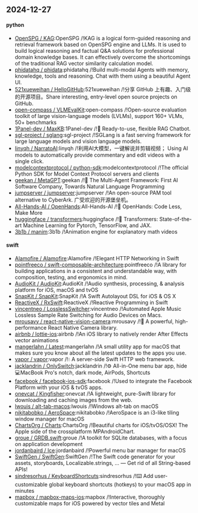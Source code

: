## 2024-12-27

#### python
* [OpenSPG / KAG](https://github.com/OpenSPG/KAG):OpenSPG /!KAG is a logical form-guided reasoning and retrieval framework based on OpenSPG engine and LLMs. It is used to build logical reasoning and factual Q&A solutions for professional domain knowledge bases. It can effectively overcome the shortcomings of the traditional RAG vector similarity calculation model.
* [phidatahq / phidata](https://github.com/phidatahq/phidata):phidatahq /!Build multi-modal Agents with memory, knowledge, tools and reasoning. Chat with them using a beautiful Agent UI.
* [521xueweihan / HelloGitHub](https://github.com/521xueweihan/HelloGitHub):521xueweihan /!分享 GitHub 上有趣、入门级的开源项目。Share interesting, entry-level open source projects on GitHub.
* [open-compass / VLMEvalKit](https://github.com/open-compass/VLMEvalKit):open-compass /!Open-source evaluation toolkit of large vision-language models (LVLMs), support 160+ VLMs, 50+ benchmarks
* [1Panel-dev / MaxKB](https://github.com/1Panel-dev/MaxKB):1Panel-dev /!💬 Ready-to-use, flexible RAG Chatbot.
* [sgl-project / sglang](https://github.com/sgl-project/sglang):sgl-project /!SGLang is a fast serving framework for large language models and vision language models.
* [linyqh / NarratoAI](https://github.com/linyqh/NarratoAI):linyqh /!利用AI大模型，一键解说并剪辑视频； Using AI models to automatically provide commentary and edit videos with a single click.
* [modelcontextprotocol / python-sdk](https://github.com/modelcontextprotocol/python-sdk):modelcontextprotocol /!The official Python SDK for Model Context Protocol servers and clients
* [geekan / MetaGPT](https://github.com/geekan/MetaGPT):geekan /!🌟 The Multi-Agent Framework: First AI Software Company, Towards Natural Language Programming
* [jumpserver / jumpserver](https://github.com/jumpserver/jumpserver):jumpserver /!An open-source PAM tool alternative to CyberArk. 广受欢迎的开源堡垒机。
* [All-Hands-AI / OpenHands](https://github.com/All-Hands-AI/OpenHands):All-Hands-AI /!🙌 OpenHands: Code Less, Make More
* [huggingface / transformers](https://github.com/huggingface/transformers):huggingface /!🤗 Transformers: State-of-the-art Machine Learning for Pytorch, TensorFlow, and JAX.
* [3b1b / manim](https://github.com/3b1b/manim):3b1b /!Animation engine for explanatory math videos

#### swift
* [Alamofire / Alamofire](https://github.com/Alamofire/Alamofire):Alamofire /!Elegant HTTP Networking in Swift
* [pointfreeco / swift-composable-architecture](https://github.com/pointfreeco/swift-composable-architecture):pointfreeco /!A library for building applications in a consistent and understandable way, with composition, testing, and ergonomics in mind.
* [AudioKit / AudioKit](https://github.com/AudioKit/AudioKit):AudioKit /!Audio synthesis, processing, & analysis platform for iOS, macOS and tvOS
* [SnapKit / SnapKit](https://github.com/SnapKit/SnapKit):SnapKit /!A Swift Autolayout DSL for iOS & OS X
* [ReactiveX / RxSwift](https://github.com/ReactiveX/RxSwift):ReactiveX /!Reactive Programming in Swift
* [vincentneo / LosslessSwitcher](https://github.com/vincentneo/LosslessSwitcher):vincentneo /!Automated Apple Music Lossless Sample Rate Switching for Audio Devices on Macs.
* [mrousavy / react-native-vision-camera](https://github.com/mrousavy/react-native-vision-camera):mrousavy /!📸 A powerful, high-performance React Native Camera library.
* [airbnb / lottie-ios](https://github.com/airbnb/lottie-ios):airbnb /!An iOS library to natively render After Effects vector animations
* [mangerlahn / Latest](https://github.com/mangerlahn/Latest):mangerlahn /!A small utility app for macOS that makes sure you know about all the latest updates to the apps you use.
* [vapor / vapor](https://github.com/vapor/vapor):vapor /!💧 A server-side Swift HTTP web framework.
* [jacklandrin / OnlySwitch](https://github.com/jacklandrin/OnlySwitch):jacklandrin /!⚙️ All-in-One menu bar app, hide 💻MacBook Pro's notch, dark mode, AirPods, Shortcuts
* [facebook / facebook-ios-sdk](https://github.com/facebook/facebook-ios-sdk):facebook /!Used to integrate the Facebook Platform with your iOS & tvOS apps.
* [onevcat / Kingfisher](https://github.com/onevcat/Kingfisher):onevcat /!A lightweight, pure-Swift library for downloading and caching images from the web.
* [lwouis / alt-tab-macos](https://github.com/lwouis/alt-tab-macos):lwouis /!Windows alt-tab on macOS
* [nikitabobko / AeroSpace](https://github.com/nikitabobko/AeroSpace):nikitabobko /!AeroSpace is an i3-like tiling window manager for macOS
* [ChartsOrg / Charts](https://github.com/ChartsOrg/Charts):ChartsOrg /!Beautiful charts for iOS/tvOS/OSX! The Apple side of the crossplatform MPAndroidChart.
* [groue / GRDB.swift](https://github.com/groue/GRDB.swift):groue /!A toolkit for SQLite databases, with a focus on application development
* [jordanbaird / Ice](https://github.com/jordanbaird/Ice):jordanbaird /!Powerful menu bar manager for macOS
* [SwiftGen / SwiftGen](https://github.com/SwiftGen/SwiftGen):SwiftGen /!The Swift code generator for your assets, storyboards, Localizable.strings, … — Get rid of all String-based APIs!
* [sindresorhus / KeyboardShortcuts](https://github.com/sindresorhus/KeyboardShortcuts):sindresorhus /!⌨️ Add user-customizable global keyboard shortcuts (hotkeys) to your macOS app in minutes
* [mapbox / mapbox-maps-ios](https://github.com/mapbox/mapbox-maps-ios):mapbox /!Interactive, thoroughly customizable maps for iOS powered by vector tiles and Metal
